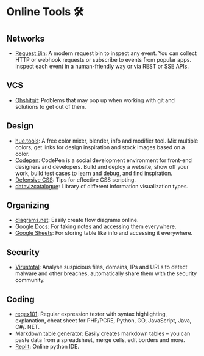# Online Tools 🛠️

## Networks

* [Request Bin](https://requestbin.com/): A modern request bin to inspect any event. You can collect HTTP or webhook requests or subscribe to events from popular apps. Inspect each event in a human-friendly way or via REST or SSE APIs.

## VCS

* [Ohshitgit](https://ohshitgit.com/): Problems that may pop up when working with git and solutions to get out of them.

## Design

* [hue.tools](https://hue.tools/): A free color mixer, blender, info and modifier tool. Mix multiple colors, get links for design inspiration and stock images based on a color.
* [Codepen](https://codepen.io/your-work): CodePen is a social development environment for front-end designers and developers. Build and deploy a website, show off your work, build test cases to learn and debug, and find inspiration.
* [Defensive CSS](https://defensivecss.dev/tip/spacing/): Tips for effective CSS scripting.
* [datavizcatalogue](https://datavizcatalogue.com/): Library of different information visualization types.

## Organizing

* [diagrams.net](https://app.diagrams.net/): Easily create flow diagrams online.
* [Google Docs](https://docs.google.com/document/d/1AUEaqvQVVpSGzNu1r5nN9G9gd7Y2F4ahSnRwlhpRYn0/edit): For taking notes and accessing them everywhere.
* [Google Sheets](https://docs.google.com/spreadsheets/d/1hTZa8d5qtvuyCc9dWp6Sm-L-qZRQpSjhMqsyJ1XbAJ8/edit#gid=0): For storing table like info and accessing it everywhere.

## Security

* [Virustotal](https://www.virustotal.com/gui/home/upload): Analyse suspicious files, domains, IPs and URLs to detect malware and other breaches, automatically share them with the security community.

## Coding

* [regex101](https://regex101.com/): Regular expression tester with syntax highlighting, explanation, cheat sheet for PHP/PCRE, Python, GO, JavaScript, Java, C#/. NET.
* [Markdown table generator](https://www.tablesgenerator.com/markdown_tables): Easily creates markdown tables – you can paste data from a spreadsheet, merge cells, edit borders and more.
* [Replit](https://replit.com/~): Online python IDE.
